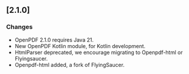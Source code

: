 ## [2.1.0]

### Changes
- OpenPDF 2.1.0 requires Java 21.
- New OpenPDF Kotlin module, for Kotlin development.
- HtmlParser deprecated, we encourage migrating to Openpdf-html or Flyingsaucer.
- Openpdf-html added, a fork of FlyingSaucer.

